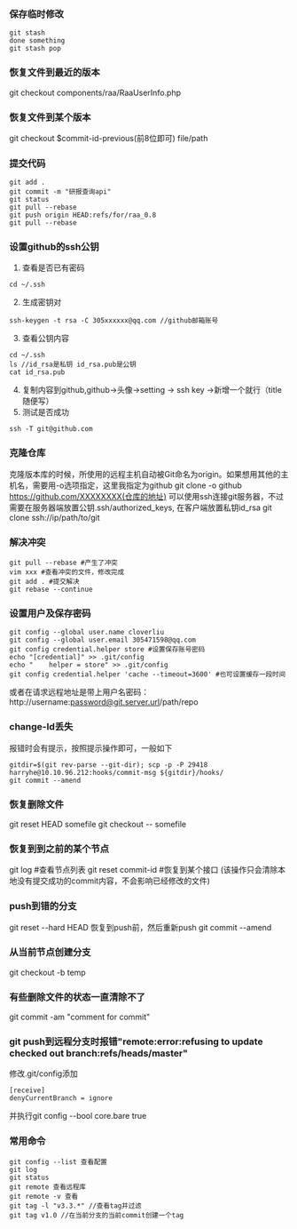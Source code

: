 ### 保存临时修改
```
git stash
done something
git stash pop
```
### 恢复文件到最近的版本
git checkout  components/raa/RaaUserInfo.php

### 恢复文件到某个版本
git checkout $commit-id-previous(前8位即可) file/path

### 提交代码
```
git add .
git commit -m "研报查询api"
git status
git pull --rebase
git push origin HEAD:refs/for/raa_0.8
git pull --rebase
```

### 设置github的ssh公钥
1. 查看是否已有密码
```
cd ~/.ssh
```
2. 生成密钥对
```
ssh-keygen -t rsa -C 305xxxxxx@qq.com //github邮箱账号
```
3. 查看公钥内容
```
cd ~/.ssh
ls //id_rsa是私钥 id_rsa.pub是公钥
cat id_rsa.pub
```
4. 复制内容到github,github->头像->setting -> ssh key ->新增一个就行（title随便写）
5. 测试是否成功
```
ssh -T git@github.com
```

### 克隆仓库
克隆版本库的时候，所使用的远程主机自动被Git命名为origin。如果想用其他的主机名，需要用-o选项指定，这里我指定为github
git clone -o github https://github.com/XXXXXXXX(仓库的地址)
可以使用ssh连接git服务器，不过需要在服务器端放置公钥.ssh/authorized_keys, 在客户端放置私钥id_rsa
git clone  ssh://ip/path/to/git

### 解决冲突
```
git pull --rebase #产生了冲突
vim xxx #查看冲突的文件，修改完成
git add . #提交解决
git rebase --continue
```

### 设置用户及保存密码
```
git config --global user.name cloverliu
git config --global user.email 305471598@qq.com
git config credential.helper store #设置保存账号密码
echo "[credential]" >> .git/config
echo "    helper = store" >> .git/config
git config credential.helper 'cache --timeout=3600' #也可设置缓存一段时间
```
或者在请求远程地址是带上用户名密码：http://username:password@git.server.url/path/repo


### change-Id丢失
报错时会有提示，按照提示操作即可，一般如下
```
gitdir=$(git rev-parse --git-dir); scp -p -P 29418 harryhe@10.10.96.212:hooks/commit-msg ${gitdir}/hooks/
git commit --amend
```

### 恢复删除文件
git reset HEAD somefile
git checkout -- somefile


### 恢复到到之前的某个节点
git log #查看节点列表
git reset commit-id #恢复到某个接口
(该操作只会清除本地没有提交成功的commit内容，不会影响已经修改的文件)

### push到错的分支
git reset --hard HEAD   恢复到push前，然后重新push
git commit --amend

### 从当前节点创建分支
git checkout -b temp


### 有些删除文件的状态一直清除不了
git commit -am "comment for commit"


### git push到远程分支时报错"remote:error:refusing to update checked out branch:refs/heads/master"
修改.git/config添加
```
[receive]
denyCurrentBranch = ignore
```
并执行git config --bool core.bare true




### 常用命令
```
git config --list 查看配置
git log
git status
git remote 查看远程库
git remote -v 查看
git tag -l "v3.3.*" //查看tag并过滤
git tag v1.0 //在当前分支的当前commit创建一个tag
```

